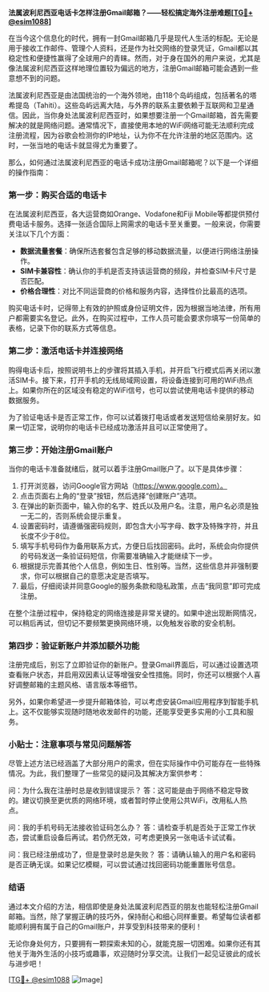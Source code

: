 **法属波利尼西亚电话卡怎样注册Gmail邮箱？——轻松搞定海外注册难题[[TG💪+ @esim1088](https://t.me/s/esim1088)]**

在当今这个信息化的时代，拥有一封Gmail邮箱几乎是现代人生活的标配。无论是用于接收工作邮件、管理个人资料，还是作为社交网络的登录凭证，Gmail都以其稳定性和便捷性赢得了全球用户的青睐。然而，对于身在国外的用户来说，尤其是像法属波利尼西亚这样地理位置较为偏远的地方，注册Gmail邮箱可能会遇到一些意想不到的问题。

法属波利尼西亚是由法国统治的一个海外领地，由118个岛屿组成，包括著名的塔希提岛（Tahiti）。这些岛屿远离大陆，与外界的联系主要依赖于互联网和卫星通信。因此，当你身处法属波利尼西亚时，如果想要注册一个Gmail邮箱，首先需要解决的就是网络问题。通常情况下，直接使用本地的WiFi网络可能无法顺利完成注册流程，因为谷歌会检测你的IP地址，认为你不在允许注册的地区范围内。这时，一张当地的电话卡就显得尤为重要了。

那么，如何通过法属波利尼西亚的电话卡成功注册Gmail邮箱呢？以下是一个详细的操作指南：

### 第一步：购买合适的电话卡

在法属波利尼西亚，各大运营商如Orange、Vodafone和Fiji Mobile等都提供预付费电话卡服务。选择一张适合国际上网需求的电话卡至关重要。一般来说，你需要关注以下几个方面：

- **数据流量套餐**：确保所选套餐包含足够的移动数据流量，以便进行网络注册操作。
- **SIM卡兼容性**：确认你的手机是否支持该运营商的频段，并检查SIM卡尺寸是否匹配。
- **价格合理性**：对比不同运营商的价格和服务内容，选择性价比最高的选项。

购买电话卡时，记得带上有效的护照或身份证明文件，因为根据当地法律，所有用户都需要实名登记。此外，在购买过程中，工作人员可能会要求你填写一份简单的表格，记录下你的联系方式等信息。

### 第二步：激活电话卡并连接网络

购得电话卡后，按照说明书上的步骤将其插入手机，并开启飞行模式后再关闭以激活SIM卡。接下来，打开手机的无线局域网设置，将设备连接到可用的WiFi热点上。如果你所在的区域没有稳定的WiFi信号，也可以尝试使用电话卡提供的移动数据服务。

为了验证电话卡是否正常工作，你可以试着拨打电话或者发送短信给亲朋好友。如果一切正常，说明你的电话卡已经成功激活并且可以正常使用了。

### 第三步：开始注册Gmail账户

当你的电话卡准备就绪后，就可以着手注册Gmail账户了。以下是具体步骤：

1. 打开浏览器，访问Google官方网站（https://www.google.com）。
2. 点击页面右上角的“登录”按钮，然后选择“创建账户”选项。
3. 在弹出的新页面中，输入你的名字、姓氏以及用户名。注意，用户名必须是独一无二的，否则系统会提示重复。
4. 设置密码时，请遵循强密码规则，即包含大小写字母、数字及特殊字符，并且长度不少于8位。
5. 填写手机号码作为备用联系方式，方便日后找回密码。此时，系统会向你提供的号码发送一条验证码短信，你需要准确输入才能继续下一步。
6. 根据提示完善其他个人信息，例如生日、性别等。当然，这些信息并非强制要求，你可以根据自己的意愿决定是否填写。
7. 最后，仔细阅读并同意Google的服务条款和隐私政策，点击“我同意”即可完成注册。

在整个注册过程中，保持稳定的网络连接是非常关键的。如果中途出现断网情况，可以稍后再试，但切记不要频繁更换网络环境，以免触发谷歌的安全机制。

### 第四步：验证新账户并添加额外功能

注册完成后，别忘了立即验证你的新账户。登录Gmail界面后，可以通过设置选项查看账户状态，并启用双因素认证等增强安全性措施。同时，你还可以根据个人喜好调整邮箱的主题风格、语言版本等细节。

另外，如果你希望进一步提升邮箱体验，可以考虑安装Gmail应用程序到智能手机上。这不仅能够实现随时随地收发邮件的功能，还能享受更多实用的小工具和服务。

### 小贴士：注意事项与常见问题解答

尽管上述方法已经涵盖了大部分用户的需求，但在实际操作中仍可能存在一些特殊情况。为此，我们整理了一些常见的疑问及其解决方案供参考：

问：为什么我在注册时总是收到错误提示？
答：这可能是由于网络不稳定导致的。建议切换至更优质的网络环境，或者暂时停止使用公共WiFi，改用私人热点。

问：我的手机号码无法接收验证码怎么办？
答：请检查手机是否处于正常工作状态，尝试重启设备后再试。若仍然无效，可考虑更换另一张电话卡试试看。

问：我已经注册成功了，但是登录时总是失败？
答：请确认输入的用户名和密码是否正确无误。如果记忆模糊，可以尝试通过找回密码功能重置账号信息。

### 结语

通过本文介绍的方法，相信即使是身处法属波利尼西亚的朋友也能轻松注册Gmail邮箱。当然，除了掌握正确的技巧外，保持耐心和细心同样重要。希望每位读者都能顺利拥有属于自己的Gmail账户，并享受到科技带来的便利！

无论你身处何方，只要拥有一颗探索未知的心，就能克服一切困难。如果你还有其他关于海外生活的小技巧或趣事，欢迎随时分享交流。让我们一起见证彼此的成长与进步吧！

[[TG💪+ @esim1088](https://t.me/s/esim1088) ![Image](https://i.postimg.cc/4NQfJmqS/Snipaste-2025-05-13-00-14-12.png)]